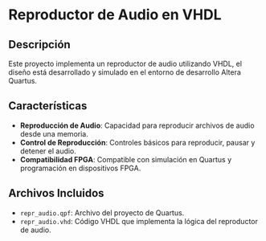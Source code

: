 # Reproductor de Audio en VHDL

## Descripción

Este proyecto implementa un reproductor de audio utilizando VHDL, el diseño está desarrollado y simulado en el entorno de desarrollo Altera Quartus. 

## Características

- **Reproducción de Audio**: Capacidad para reproducir archivos de audio desde una memoria.
- **Control de Reproducción**: Controles básicos para reproducir, pausar y detener el audio.
- **Compatibilidad FPGA**: Compatible con simulación en Quartus y programación en dispositivos FPGA.

## Archivos Incluidos

- `repr_audio.qpf`: Archivo del proyecto de Quartus.
- `repr_audio.vhd`: Código VHDL que implementa la lógica del reproductor de audio.
